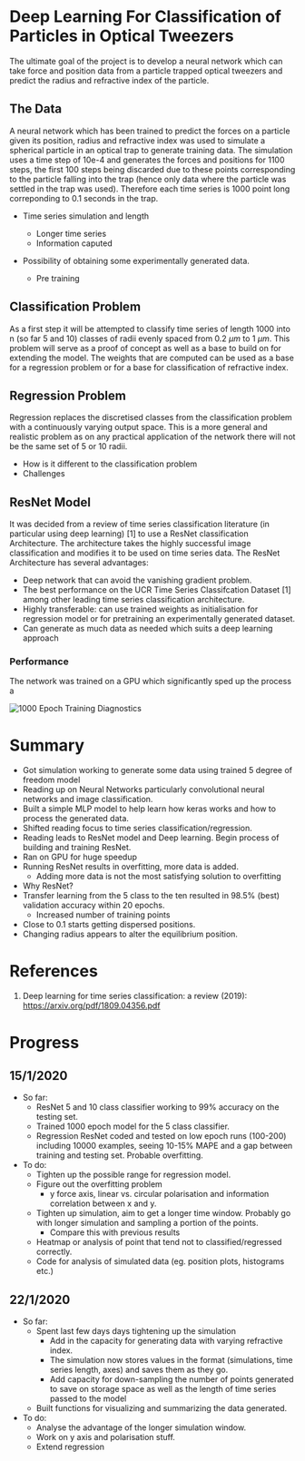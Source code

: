 # Deep Learning For Classification of Particles in Optical Tweezers

The ultimate goal of the project is to develop a neural network which can take force and position data from a particle trapped optical tweezers and predict the radius and refractive index of the particle. 

## The Data 
A neural network which has been trained to predict the forces on a particle given its position, radius and refractive index was used to simulate a spherical particle in an optical trap to generate training data. The simulation uses a time step of 10e-4 and generates the forces and positions for 1100 steps, the first 100 steps being discarded due to these points corresponding to the particle falling into the trap (hence only data where the particle was settled in the trap was used). Therefore each time series is 1000 point long correponding to 0.1 seconds in the trap.

- Time series simulation and length 
    - Longer time series 
    - Information caputed

- Possibility of obtaining some experimentally generated data.
    - Pre training

## Classification Problem 
As a first step it will be attempted to classify time series of length 1000 into n (so far 5 and 10) classes of radii evenly spaced from 0.2 $\mu m$ to 1 $\mu m$. This problem will serve as a proof of concept as well as a base to build on for extending the model. The weights that are computed can be used as a base for a regression problem or for a base for classification of refractive index.

## Regression Problem
Regression replaces the discretised classes from the classification problem with a continuously varying output space. This is a more general and realistic problem as on any practical application of the network there will not be the same set of 5 or 10 radii.
- How is it different to the classification problem
- Challenges

## ResNet Model
It was decided from a review of time series classification literature (in particular using deep learning) [1] to use a ResNet classification Architecture. The architecture takes the highly successful image classification and modifies it to be used on time series data. The ResNet Architecture has several advantages:
- Deep network that can avoid the vanishing gradient problem.
- The best performance on the UCR Time Series Classifcation Dataset [1] among other leading time series classification architecture.
- Highly transferable: can use trained weights as initialisation for regression model or for pretraining an experimentally generated dataset.
- Can generate as much data as needed which suits a deep learning approach


### Performance
The network was trained on a GPU which significantly sped up the process a

![1000 Epoch Training Diagnostics](/Figures/Diagnostics-1000epoch.png)


# Summary 
- Got simulation working to generate some data using trained 5 degree of freedom model 
- Reading up on Neural Networks particularly convolutional neural networks and image classification.  
- Built a simple MLP model to help learn how keras works and how to process the generated data.
- Shifted reading focus to time series classification/regression.
- Reading leads to ResNet model and Deep learning. Begin process of building and training ResNet.
- Ran on GPU for huge speedup
- Running ResNet results in overfitting, more data is added.
    - Adding more data is not the most satisfying solution to overfitting 
- Why ResNet?
- Transfer learning from the 5 class to the ten resulted in 98.5% (best) validation accuracy within 20 epochs. 
    - Increased number of training points 
- Close to 0.1 starts getting dispersed positions.
- Changing radius appears to alter the equilibrium position.

# References
1. Deep learning for time series classification: a review (2019): https://arxiv.org/pdf/1809.04356.pdf


# Progress
## 15/1/2020
- So far:
    - ResNet 5 and 10 class classifier working to 99% accuracy on the testing set.
    - Trained 1000 epoch model for the 5 class classifier.
    - Regression ResNet coded and tested on low epoch runs (100-200) including 10000 examples, seeing 10-15% MAPE and a gap between training and testing set. Probable overfitting.
- To do:
    - Tighten up the possible range for regression model.
    - Figure out the overfitting problem
        - y force axis, linear vs. circular polarisation and information correlation between x and y.
    - Tighten up simulation, aim to get a longer time window. Probably go with longer simulation and sampling a portion of the points.
      - Compare this with previous results
    - Heatmap or analysis of point that tend not to classified/regressed correctly.
    - Code for analysis of simulated data (eg. position plots, histograms etc.)
 
 ## 22/1/2020

- So far:
  - Spent last few days days tightening up the simulation
    - Add in the capacity for generating data with varying refractive index.
    - The simulation now stores values in the format (simulations, time series length, axes) and saves them as they go.
    - Add capacity for down-sampling the number of points generated to save on storage space as well as the length of time series passed to the model
  - Built functions for visualizing and summarizing the data generated.
- To do:
  - Analyse the advantage of the longer simulation window.
  - Work on y axis and polarisation stuff. 
  - Extend regression